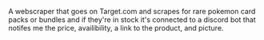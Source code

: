 A webscraper that goes on Target.com and scrapes for rare pokemon card packs or bundles and if they're in stock it's connected to a discord bot that notifes me the price, availibility, a link to the product, and picture.
